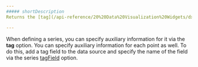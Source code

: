 ```yaml
---
##### shortDescription
Returns the [tag](/api-reference/20%20Data%20Visualization%20Widgets/dxChart/1%20Configuration/series/tag.md '/Documentation/ApiReference/Data_Visualization_Widgets/dxChart/Configuration/series/#tag') of the series.

---
```

When defining a series, you can specify auxiliary information for it via the **tag** option. You can specify auxiliary information for each point as well. To do this, add a tag field to the data source and specify the name of the field via the series [tagField](/api-reference/20%20Data%20Visualization%20Widgets/dxChart/5%20Series%20Types/CommonSeries/tagField.md '/Documentation/ApiReference/Data_Visualization_Widgets/dxChart/Configuration/commonSeriesSettings/#tagField') option.